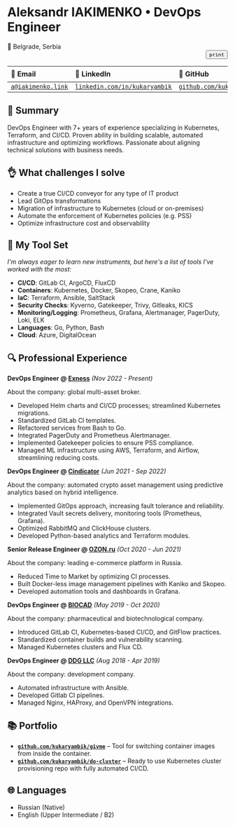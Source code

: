 # Aleksandr IAKIMENKO • DevOps Engineer

<div>📍 Belgrade, Serbia</div><div align="right"><button onclick="window.print()"><code>print</code></button></div>

| 📧 Email                                      | 🔗 LinkedIn                                                                   | 🔗 GitHub                                                  | 🛩️ Telegram                                 |
| :-------------------------------------------- | :---------------------------------------------------------------------------- | :--------------------------------------------------------- | :------------------------------------------ |
| [`a@iakimenko.link`](mailto:a@iakimenko.link) | [`linkedin.com/in/kukaryambik`](https://www.linkedin.com/in/kukaryambik/) | [`github.com/kukaryambik`](https://github.com/kukaryambik) | [`@kukaryambik`](https://t.me/kukaryambik/) |

## 🥜 Summary

DevOps Engineer with 7+ years of experience specializing in Kubernetes, Terraform, and CI/CD. Proven ability in building scalable, automated infrastructure and optimizing workflows. Passionate about aligning technical solutions with business needs.

## 👌 What challenges I solve

- Create a true CI/CD conveyor for any type of IT product
- Lead GitOps transformations
- Migration of infrastructure to Kubernetes (cloud or on-premises)
- Automate the enforcement of Kubernetes policies (e.g. PSS)
- Optimize infrastructure cost and observability

## 🧰 My Tool Set

_I'm always eager to learn new instruments, but here's a list of tools I've worked with the most:_

- **CI/CD**: GitLab CI, ArgoCD, FluxCD
- **Containers**: Kubernetes, Docker, Skopeo, Crane, Kaniko
- **IaC**: Terraform, Ansible, SaltStack
- **Security Checks**: Kyverno, Gatekeeper, Trivy, Gitleaks, KICS
- **Monitoring/Logging**: Prometheus, Grafana, Alertmanager, PagerDuty, Loki, ELK
- **Languages**: Go, Python, Bash
- **Cloud**: Azure, DigitalOcean

## 🔍 Professional Experience

**DevOps Engineer @ [Exness](https://www.exness.com/)** _(Nov 2022 - Present)_

About the company: global multi-asset broker.

- Developed Helm charts and CI/CD processes; streamlined Kubernetes migrations.
- Standardized GitLab CI templates.
- Refactored services from Bash to Go.
- Integrated PagerDuty and Prometheus Alertmanager.
- Implemented Gatekeeper policies to ensure PSS compliance.
- Managed ML infrastructure using AWS, Terraform, and Airflow, streamlining reducing costs.

**DevOps Engineer @ [Cindicator](https://cindicator.com/)** _(Jun 2021 - Sep 2022)_

About the company: automated crypto asset management using predictive analytics based on hybrid intelligence.

- Implemented GitOps approach, increasing fault tolerance and reliability.
- Integrated Vault secrets delivery, monitoring tools (Prometheus, Grafana).
- Optimized RabbitMQ and ClickHouse clusters.
- Developed Python-based analytics and Terraform modules.

**Senior Release Engineer @ [OZON.ru](https://www.ozon.ru/)** _(Oct 2020 - Jun 2021)_

About the company: leading e-commerce platform in Russia.

- Reduced Time to Market by optimizing CI processes.
- Built Docker-less image management pipelines with Kaniko and Skopeo.
- Developed automation tools and dashboards in Grafana.

**DevOps Engineer @ [BIOCAD](https://eng.biocad.ru/)** _(May 2019 - Oct 2020)_

About the company: pharmaceutical and biotechnological company.

- Introduced GitLab CI, Kubernetes-based CI/CD, and GitFlow practices.
- Standardized container builds and vulnerability scanning.
- Managed Kubernetes clusters and Flux CD.

**DevOps Engineer @ [DDG LLC](https://www.linkedin.com/company/ddgcorp/about/)** _(Aug 2018 - Apr 2019)_

About the company: development company.

- Automated infrastructure with Ansible.
- Developed Gitlab CI pipelines.
- Managed Nginx, HAProxy, and OpenVPN integrations.

## 📚 Portfolio

- **[`github.com/kukaryambik/givme`](https://github.com/kukaryambik/givme)** – Tool for switching container images from inside the container.
- **[`github.com/kukaryambik/do-cluster`](https://github.com/kukaryambik/do-cluster)** – Ready to use Kubernetes cluster provisioning repo with fully automated CI/CD.

## 🌐 Languages

- Russian (Native)
- English (Upper Intermediate / B2)
